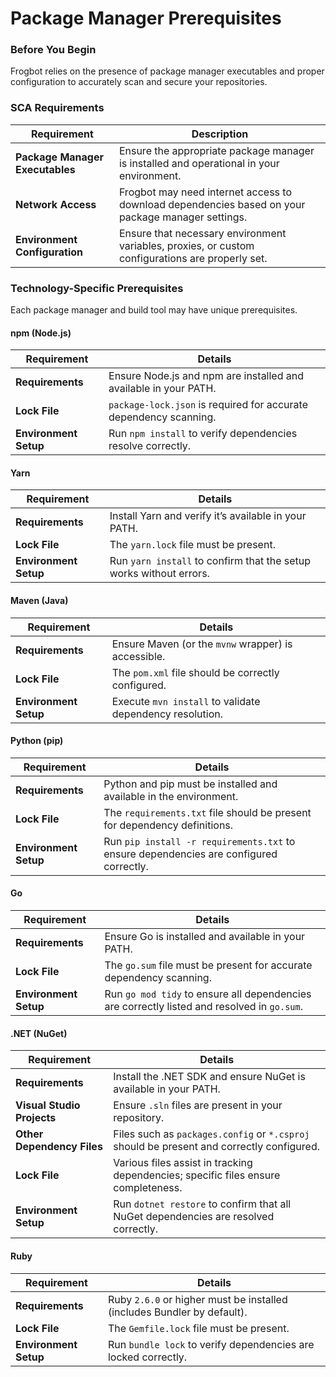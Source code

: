 # Package Manager Prerequisites

### Before You Begin

Frogbot relies on the presence of package manager executables and proper configuration to accurately scan and secure your repositories.

### SCA Requirements

| Requirement                     | Description                                                                                       |
| ------------------------------- | ------------------------------------------------------------------------------------------------- |
| **Package Manager Executables** | Ensure the appropriate package manager is installed and operational in your environment.          |
| **Network Access**              | Frogbot may need internet access to download dependencies based on your package manager settings. |
| **Environment Configuration**   | Ensure that necessary environment variables, proxies, or custom configurations are properly set.  |

### Technology-Specific Prerequisites

Each package manager and build tool may have unique prerequisites.

#### **npm (Node.js)**

| Requirement           | Details                                                           |
| --------------------- | ----------------------------------------------------------------- |
| **Requirements**      | Ensure Node.js and npm are installed and available in your PATH.  |
| **Lock File**         | `package-lock.json` is required for accurate dependency scanning. |
| **Environment Setup** | Run `npm install` to verify dependencies resolve correctly.       |

#### **Yarn**

| Requirement           | Details                                                             |
| --------------------- | ------------------------------------------------------------------- |
| **Requirements**      | Install Yarn and verify it’s available in your PATH.                |
| **Lock File**         | The `yarn.lock` file must be present.                               |
| **Environment Setup** | Run `yarn install`  to confirm that the setup works without errors. |

#### **Maven (Java)**

| Requirement           | Details                                                  |
| --------------------- | -------------------------------------------------------- |
| **Requirements**      | Ensure Maven (or the `mvnw` wrapper) is accessible.      |
| **Lock File**         | The `pom.xml` file should be correctly configured.       |
| **Environment Setup** | Execute `mvn install` to validate dependency resolution. |

#### **Python (pip)**

| Requirement           | Details                                                                                |
| --------------------- | -------------------------------------------------------------------------------------- |
| **Requirements**      | Python and pip must be installed and available in the environment.                     |
| **Lock File**         | The `requirements.txt` file should be present for dependency definitions.              |
| **Environment Setup** | Run `pip install -r requirements.txt` to ensure dependencies are configured correctly. |

#### **Go**

| Requirement           | Details                                                                                     |
| --------------------- | ------------------------------------------------------------------------------------------- |
| **Requirements**      | Ensure Go is installed and available in your PATH.                                          |
| **Lock File**         | The `go.sum` file must be present for accurate dependency scanning.                         |
| **Environment Setup** | Run `go mod tidy` to ensure all dependencies are correctly listed and resolved in `go.sum`. |

#### **.NET (NuGet)**

| Requirement                | Details                                                                                    |
| -------------------------- | ------------------------------------------------------------------------------------------ |
| **Requirements**           | Install the .NET SDK and ensure NuGet is available in your PATH.                           |
| **Visual Studio Projects** | Ensure `.sln` files are present in your repository.                                        |
| **Other Dependency Files** | Files such as `packages.config` or  `*.csproj` should be present and correctly configured. |
| **Lock File**              | Various files assist in tracking dependencies; specific files ensure completeness.         |
| **Environment Setup**      | Run `dotnet restore` to confirm that all NuGet dependencies are resolved correctly.        |

#### Ruby

| Requirement           | Details                                                                 |
| --------------------- | ----------------------------------------------------------------------- |
| **Requirements**      | Ruby `2.6.0` or higher must be installed (includes Bundler by default). |
| **Lock File**         | The `Gemfile.lock` file must be present.                                |
| **Environment Setup** | Run `bundle lock` to verify dependencies are locked correctly.          |
